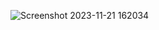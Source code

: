 ![Screenshot 2023-11-21 162034](https://github.com/pooja-skcet/React-727722EUCY030-cc-1/assets/151620542/9f729992-ceff-48df-928c-f4aa220ebfb6)
